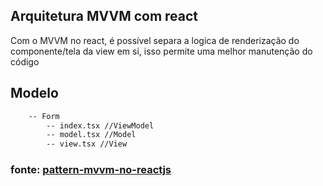 ## Arquitetura MVVM com react

<p>
    Com o MVVM no react, é possível separa a logica de renderização do componente/tela da view em si, isso permite uma melhor manutenção do código
</p>

<h2>
    Modelo
</h2>

```bash
    -- Form
        -- index.tsx //ViewModel
        -- model.tsx //Model
        -- view.tsx //View
```

<h3>
    fonte: <a href="https://micilini.com/conteudos/reactjs/pattern-mvvm-no-reactjs">pattern-mvvm-no-reactjs</a>
</h3>
